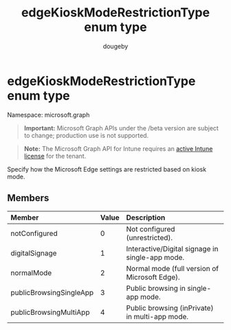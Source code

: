 ﻿---
title: "edgeKioskModeRestrictionType enum type"
description: "Specify how the Microsoft Edge settings are restricted based on kiosk mode."
author: "dougeby"
localization_priority: Normal
ms.prod: "intune"
doc_type: enumPageType
---

# edgeKioskModeRestrictionType enum type

Namespace: microsoft.graph

> **Important:** Microsoft Graph APIs under the /beta version are subject to change; production use is not supported.

> **Note:** The Microsoft Graph API for Intune requires an [active Intune license](https://go.microsoft.com/fwlink/?linkid=839381) for the tenant.

Specify how the Microsoft Edge settings are restricted based on kiosk mode.

## Members

| Member                  | Value | Description                                     |
| :---------------------- | :---- | :---------------------------------------------- |
| notConfigured           | 0     | Not configured (unrestricted).                  |
| digitalSignage          | 1     | Interactive/Digital signage in single-app mode. |
| normalMode              | 2     | Normal mode (full version of Microsoft Edge).   |
| publicBrowsingSingleApp | 3     | Public browsing in single-app mode.             |
| publicBrowsingMultiApp  | 4     | Public browsing (inPrivate) in multi-app mode.  |
